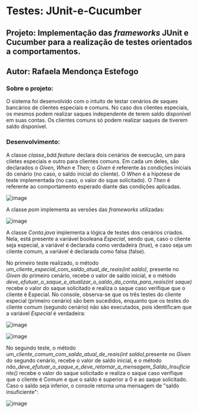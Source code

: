 # Testes: JUnit-e-Cucumber

<h2>Projeto: Implementação das <i>frameworks</i> JUnit e Cucumber para a realização de testes orientados  a comportamentos.</h2>
<h2>Autor: Rafaela Mendonça Estefogo</h2>

</hr>

<h3>Sobre o projeto:</h3>
<p>O sistema foi desenvolvido com o intuito de testar cenários de saques bancários de clientes especiais e comuns. No caso dos clientes especiais, os mesmos podem realizar saques independente de terem saldo disponível em suas contas. Os clientes comuns só podem realizar saques de tiverem saldo disponível.</p>

<h3>Desenvolvimento:</h3>
<p>A classe <i>classe_bdd.feature</i> declara dois cenários de execução, um para clietes especiais e outro para clientes comuns. Em cada um deles, são declarados o <i>Given</i>, <i>When</i> e <i>Then</i>; o <i>Given</i> é referente às condições iniciais do cenário (no caso, o saldo inicial do cliente). O <i>When</i> é a hipótese de teste implementada (no caso, o valor do sque solicitado). O <i>Then</i> é referente ao comportamento esperado diante das condições aplicadas.</p>

![image](https://user-images.githubusercontent.com/79616452/202819478-158f246f-9eb3-4162-af40-3200d5acb345.png)

<p>A classe <i>pom</i> implementa as versões das <i>frameworks</i> utilizadas:</p>

![image](https://user-images.githubusercontent.com/79616452/202819653-ebbb1f78-3f8a-4c39-afbc-009d51ea8793.png)

<p>A classe <i>Conta.java</i> implementa a lógica de testes dos cenários criados. Nela, está presente a variável booleana <i>Especial</i>, sendo que, caso o cliente seja especial, a variável é declarada como verdadeira (true), e caso seja um cliente comum, a variável é declarada como falsa (false).</p>

<p>No primeiro teste realizado, o método <i>um_cliente_especial_com_saldo_atual_de_reais(int saldo)</i>, presente no <i>Given</i> do primeiro cenário, recebe o valor de saldo inicial, e o método <i>deve_efutuar_o_saque_e_atualizar_o_saldo_da_conta_para_reais(int saque)</i> recebe o valor do saque solicitado e realiza o saque caso verifique que o cliente é Especial. No console, observa-se que os três testes do cliente especial (primeiro cenário) são bem sucedidos, enquanto que os testes do cliente comum (segundo cenário) não são executados, pois identificam que a variável <i>Especial</i> é verdadeira:</p>

![image](https://user-images.githubusercontent.com/79616452/202821118-73a67a55-c332-4f34-baa1-33ff717479f5.png)

![image](https://user-images.githubusercontent.com/79616452/202822128-5abaf6d2-67aa-4008-8a04-34c232aaed4b.png)

<p>No segundo teste, o método <i>um_cliente_comum_com_saldo_atual_de_reais(int saldo)</i>,presente no <i>Given</i> do segundo cenário, recebe o valor de saldo inicial, e o método <i>não_deve_efutuar_o_saque_e_deve_retornar_a_mensagem_Saldo_Insuficiente()</i> recebe o valor do saque solicitado e realiza o saque caso verifique que o cliente é Comum e que o saldo é superior a 0 e ao saque solicitado. Caso o saldo seja inferior, o console retorna uma mensagem de "saldo insuficiente":</p>

![image](https://user-images.githubusercontent.com/79616452/202822682-c6a4cb79-902c-4b35-bea6-32f1c0c452b2.png)
